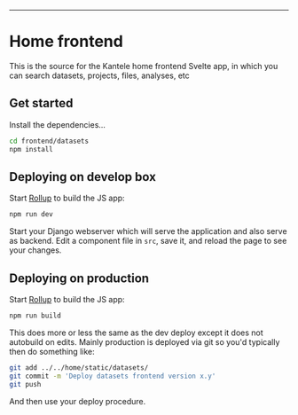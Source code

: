 ---

# Home frontend

This is the source for the Kantele home frontend Svelte app, in which you can search datasets, projects, files, analyses, etc


## Get started

Install the dependencies...

```bash
cd frontend/datasets
npm install
```

## Deploying on develop box

Start [Rollup](https://rollupjs.org) to build the JS app:

```bash
npm run dev 
```

Start your Django webserver which will serve the application and also serve as backend. Edit a component file in `src`, save it, and reload the page to see your changes.


## Deploying on production

Start [Rollup](https://rollupjs.org) to build the JS app:

```bash
npm run build
```

This does more or less the same as the dev deploy except it does not autobuild on edits. Mainly production is deployed
via git so you'd typically then do something like:

```bash
git add ../../home/static/datasets/
git commit -m 'Deploy datasets frontend version x.y'
git push
```

And then use your deploy procedure.

